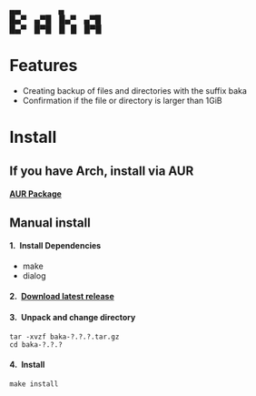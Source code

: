 ▄▄         ▄  
█▄▀ ▄▀█ █▄▀ ▄▀█  
█▄▀ █▀█ █  █ █▀█


# Features
- Creating backup of files and directories with the suffix baka
- Confirmation if the file or directory is larger than 1GiB

# Install
## If you have Arch, install via AUR 
#### [AUR Package](https://aur.archlinux.org/packages/baka)

## Manual install

#### 1.&ensp;Install Dependencies
- make
- dialog

#### 2.&ensp;[Download latest release](../../releases/latest)

#### 3.&ensp;Unpack and change directory
```
tar -xvzf baka-?.?.?.tar.gz
cd baka-?.?.?
```
#### 4.&ensp;Install
```
make install
```
